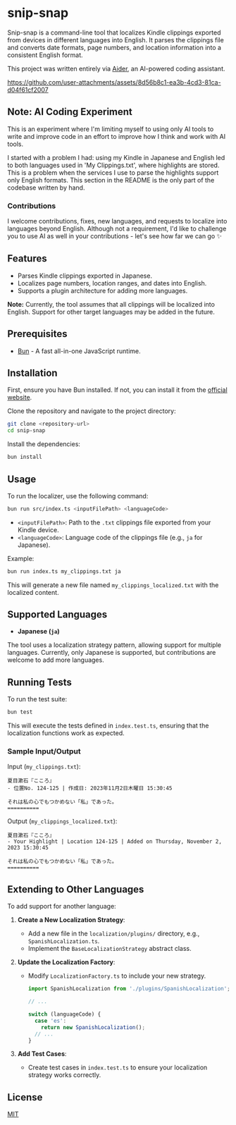 # snip-snap


Snip-snap is a command-line tool that localizes Kindle clippings exported from devices in different languages into English. It parses the clippings file and converts date formats, page numbers, and location information into a consistent English format.

This project was written entirely via [Aider](https://github.com/paulgauthier/aider), an AI-powered coding assistant.

https://github.com/user-attachments/assets/8d56b8c1-ea3b-4cd3-81ca-d04f61cf2007


## Note: AI Coding Experiment
This is an experiment where I'm limiting myself to using only AI tools to write and improve code in an effort to improve how I think and work with AI tools.

I started with a problem I had: using my Kindle in Japanese and English led to both languages used in 'My Clippings.txt', where highlights are stored. This is a problem when the services I use to parse the highlights support only English formats. This section in the README is the only part of the codebase written by hand.

### Contributions

I welcome contributions, fixes, new languages, and requests to localize into languages beyond English. Although not a requirement, I'd like to challenge you to use AI as well in your contributions - let's see how far we can go ✨

## Features

- Parses Kindle clippings exported in Japanese.
- Localizes page numbers, location ranges, and dates into English.
- Supports a plugin architecture for adding more languages.

**Note:** Currently, the tool assumes that all clippings will be localized into English. Support for other target languages may be added in the future.

## Prerequisites

- [Bun](https://bun.sh) - A fast all-in-one JavaScript runtime.

## Installation

First, ensure you have Bun installed. If not, you can install it from the [official website](https://bun.sh).

Clone the repository and navigate to the project directory:

```bash
git clone <repository-url>
cd snip-snap
```

Install the dependencies:

```bash
bun install
```

## Usage

To run the localizer, use the following command:

```bash
bun run src/index.ts <inputFilePath> <languageCode>
```

- `<inputFilePath>`: Path to the `.txt` clippings file exported from your Kindle device.
- `<languageCode>`: Language code of the clippings file (e.g., `ja` for Japanese).

Example:

```bash
bun run index.ts my_clippings.txt ja
```

This will generate a new file named `my_clippings_localized.txt` with the localized content.

## Supported Languages

- **Japanese (`ja`)**

The tool uses a localization strategy pattern, allowing support for multiple languages. Currently, only Japanese is supported, but contributions are welcome to add more languages.

## Running Tests

To run the test suite:

```bash
bun test
```

This will execute the tests defined in `index.test.ts`, ensuring that the localization functions work as expected.

### Sample Input/Output

Input (`my_clippings.txt`):
```
夏目漱石『こころ』
- 位置No. 124-125 | 作成日: 2023年11月2日木曜日 15:30:45

それは私の心でもつかめない「私」であった。
==========
```

Output (`my_clippings_localized.txt`):
```
夏目漱石『こころ』
- Your Highlight | Location 124-125 | Added on Thursday, November 2, 2023 15:30:45

それは私の心でもつかめない「私」であった。
==========
```

## Extending to Other Languages

To add support for another language:

1. **Create a New Localization Strategy**:

   - Add a new file in the `localization/plugins/` directory, e.g., `SpanishLocalization.ts`.
   - Implement the `BaseLocalizationStrategy` abstract class.

2. **Update the Localization Factory**:

   - Modify `LocalizationFactory.ts` to include your new strategy.

     ```typescript
     import SpanishLocalization from './plugins/SpanishLocalization';

     // ...

     switch (languageCode) {
       case 'es':
         return new SpanishLocalization();
       // ...
     }
     ```

3. **Add Test Cases**:

   - Create test cases in `index.test.ts` to ensure your localization strategy works correctly.

## License

[MIT](LICENSE)


